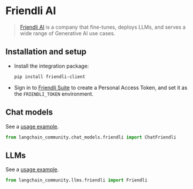 # Friendli AI

>[Friendli AI](https://friendli.ai/) is a company that fine-tunes, deploys LLMs, 
> and serves a wide range of Generative AI use cases.


## Installation and setup

- Install the integration package:

  ```
  pip install friendli-client
  ```

- Sign in to [Friendli Suite](https://suite.friendli.ai/) to create a Personal Access Token, 
and set it as the `FRIENDLI_TOKEN` environment.

## Chat models

See a [usage example](/docs/integrations/chat/friendli).

```python
from langchain_community.chat_models.friendli import ChatFriendli
```

## LLMs

See a [usage example](/docs/integrations/llms/friendli).

```python
from langchain_community.llms.friendli import Friendli
```
